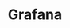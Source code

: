 ---
title: Grafana
categories:
  - other
docs:
  - id: java
    url: https://java.testcontainers.org/modules/grafana/
    maintainer: core
    example: |
      ```java
      var lgtm = new LgtmStackContainer("grafana/otel-lgtm:0.6.0");
      lgtm.start();
      ```
    installation: |
      ```xml
      <dependency>
          <groupId>org.testcontainers</groupId>
          <artifactId>grafana</artifactId>
          <version>1.20.0</version>
          <scope>test</scope>
      </dependency>
      ```
description: |
  Grafana is the open source analytics & monitoring solution for every database.
---